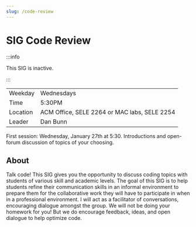 ```yaml
---
slug: /code-review
---
```


# SIG Code Review

:::info

This SIG is inactive.

:::

|          |                                              |
| -------- | -------------------------------------------- |
| Weekday  | Wednesdays                                   |
| Time     | 5:30PM                                       |
| Location | ACM Office, SELE 2264 or MAC labs, SELE 2254 |
| Leader   | Dan Bunn                                     |

First session: Wednesday, January 27th at 5:30. Introductions and open-forum discussion of topics of your choosing.

## About

Talk code! This SIG gives you the opportunity to discuss coding topics with students of various skill and academic levels. The goal of this SIG is to help students refine their communication skills in an informal environment to prepare them for the collaborative work they will have to participate in when in a professional environment. I will act as a facilitator of conversations, encouraging dialogue amongst the group. We will not be doing your homework for you! But we do encourage feedback, ideas, and open dialogue to help optimize code.
